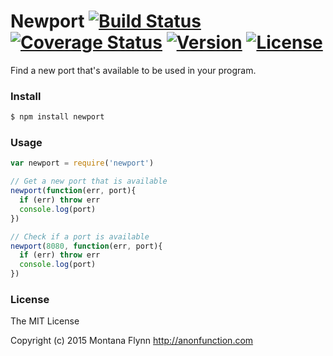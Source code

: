 # Newport [![Build Status][build-img]][build-url] [![Coverage Status][coverage-img]][coverage-url] [![Version][version-img]][version-url] [![License][license-img]][license-url]

Find a new port that's available to be used in your program. 

### Install

```sh
$ npm install newport
```

### Usage

```js
var newport = require('newport')

// Get a new port that is available
newport(function(err, port){
  if (err) throw err
  console.log(port)
})

// Check if a port is available
newport(8080, function(err, port){
  if (err) throw err
  console.log(port)
})
```

### License

The MIT License

Copyright (c) 2015 Montana Flynn http://anonfunction.com

[build-img]: https://travis-ci.org/montanaflynn/newport.svg?branch=master
[build-url]: https://travis-ci.org/montanaflynn/newport

[coverage-img]: https://coveralls.io/repos/montanaflynn/newport/badge.svg
[coverage-url]: https://coveralls.io/r/montanaflynn/newport

[license-img]: https://img.shields.io/npm/l/newport.svg
[license-url]: https://github.com/montanaflynn/newport/blob/master/LICENSE

[version-img]: https://img.shields.io/npm/v/newport.svg
[version-url]: https://www.npmjs.com/package/newport

